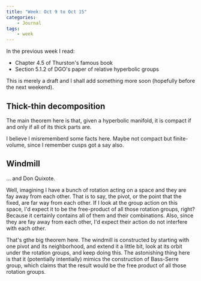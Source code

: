 ```yaml
---
title: "Week: Oct 9 to Oct 15"
categories: 
    - Journal   
tags: 
    - week
---
```


In the previous week I read:
- Chapter 4.5 of Thurston's famous book
- Section 5.1.2 of DGO's paper of relative hyperbolic groups

This is merely a draft and I shall add something more soon (hopefully before the next weekend).

<!-- more -->

## Thick-thin decomposition

The main theorem here is that, given a hyperbolic manifold, it is compact if and only if all of its thick parts are. 

I believe I misrememberd some facts here. Maybe not compact but finite-volume, since I remember cusps got a say also.

## Windmill
... and Don Quixote.

Well, imagining I have a bunch of rotation acting on a space and they are fay away from each other. That is to say, the pivot, or the point that the fixed, are far way from each other. If I look at the group action on this space, I'd expect it to be the free-product of all those rotation groups, right? Because it certainly contains all of them and their combinations. Also, since they are fay away from each other, I'd expect their action do not interfere with each other.

That's gthe big theorem here. The windmill is constructed by starting with one pivot and its neighborhood, and extend it a little bit, look at its orbit under the rotation groups, and keep doing this. The astonishing thing here is that it (potentially intentially) mimics the construction of Bass-Serre group, which claims that the result would be the free product of all those rotation groups.

